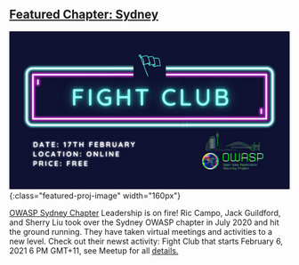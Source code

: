 
## [Featured Chapter: Sydney](#)

![Fight Club Flyer](/assets/images/content/FightClub.jpeg){:class="featured-proj-image" width="160px"}

[OWASP Sydney Chapter](https://owasp.org/www-chapter-sydney/) Leadership is on fire!  Ric Campo, Jack Guildford, and Sherry Liu took over the Sydney OWASP chapter in July 2020 and hit the ground running.  They have taken virtual meetings and activities to a new level.  Check out their newst activity: Fight Club that starts February 6, 2021 6 PM GMT+11, see Meetup for all [details.](https://www.meetup.com/OWASP-Sydney-Chapter/)
